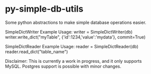 # py-simple-db-utils
Some python abstractions to make simple database operations easier.

SimpleDictWriter Example Usage:
    writer = SimpleDictWriter(db)
    writer.write_dict("myTable", {'id':1234,'value':'mydata'}, commit=True)

SimpleDictReader Example Usage:
    reader = SimpleDictReader(db)
    reader.read_dict("table_name")

Disclaimer:
This is currently a work in progress, and it only supports MySQL.  Postgres support is possible with minor changes.

